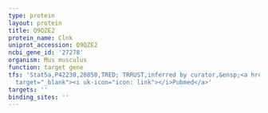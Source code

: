 ```yaml
---
type: protein
layout: protein
title: Q9QZE2
protein_name: Clnk
uniprot_accession: Q9QZE2
ncbi_gene_id: '27278'
organism: Mus musculus
function: target gene
tfs: 'Stat5a,P42230,20850,TRED; TRRUST,inferred by curator,&ensp;<a href="https://www.ncbi.nlm.nih.gov/pubmed/?term=15358227%5Buid%5D"
  target="_blank"><i uk-icon="icon: link"></i>Pubmed</a>'
targets: ''
binding_sites: ''
---
```

